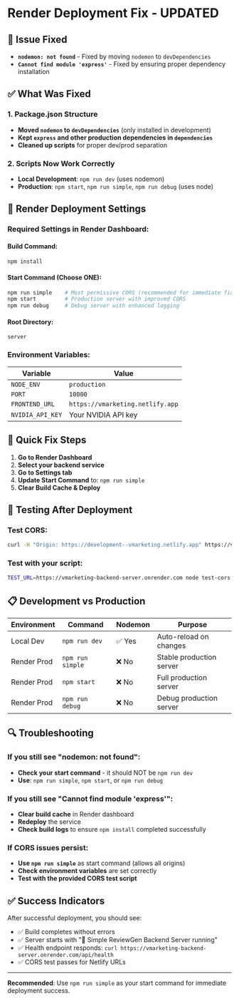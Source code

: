 # Render Deployment Fix - UPDATED

## 🚨 Issue Fixed
- **`nodemon: not found`** - Fixed by moving `nodemon` to `devDependencies`
- **`Cannot find module 'express'`** - Fixed by ensuring proper dependency installation

## ✅ What Was Fixed

### 1. Package.json Structure
- **Moved `nodemon` to `devDependencies`** (only installed in development)
- **Kept `express` and other production dependencies in `dependencies`**
- **Cleaned up scripts** for proper dev/prod separation

### 2. Scripts Now Work Correctly
- **Local Development**: `npm run dev` (uses nodemon)
- **Production**: `npm start`, `npm run simple`, `npm run debug` (uses node)

## 🚀 Render Deployment Settings

### Required Settings in Render Dashboard:

#### Build Command:
```bash
npm install
```

#### Start Command (Choose ONE):
```bash
npm run simple    # Most permissive CORS (recommended for immediate fix)
npm start         # Production server with improved CORS
npm run debug     # Debug server with enhanced logging
```

#### Root Directory:
```
server
```

### Environment Variables:
| Variable | Value |
|----------|-------|
| `NODE_ENV` | `production` |
| `PORT` | `10000` |
| `FRONTEND_URL` | `https://vmarketing.netlify.app` |
| `NVIDIA_API_KEY` | Your NVIDIA API key |

## 🔧 Quick Fix Steps

1. **Go to Render Dashboard**
2. **Select your backend service**
3. **Go to Settings tab**
4. **Update Start Command** to: `npm run simple`
5. **Clear Build Cache & Deploy**

## 🧪 Testing After Deployment

### Test CORS:
```bash
curl -H "Origin: https://development--vmarketing.netlify.app" https://vmarketing-backend-server.onrender.com/api/health
```

### Test with your script:
```bash
TEST_URL=https://vmarketing-backend-server.onrender.com node test-cors.js
```

## 📋 Development vs Production

| Environment | Command | Nodemon | Purpose |
|-------------|---------|---------|---------|
| Local Dev | `npm run dev` | ✅ Yes | Auto-reload on changes |
| Render Prod | `npm run simple` | ❌ No | Stable production server |
| Render Prod | `npm start` | ❌ No | Full production server |
| Render Prod | `npm run debug` | ❌ No | Debug production server |

## 🔍 Troubleshooting

### If you still see "nodemon: not found":
- **Check your start command** - it should NOT be `npm run dev`
- **Use**: `npm run simple`, `npm start`, or `npm run debug`

### If you still see "Cannot find module 'express'":
- **Clear build cache** in Render dashboard
- **Redeploy** the service
- **Check build logs** to ensure `npm install` completed successfully

### If CORS issues persist:
- **Use `npm run simple`** as start command (allows all origins)
- **Check environment variables** are set correctly
- **Test with the provided CORS test script**

## ✅ Success Indicators

After successful deployment, you should see:
- ✅ Build completes without errors
- ✅ Server starts with "🚀 Simple ReviewGen Backend Server running"
- ✅ Health endpoint responds: `curl https://vmarketing-backend-server.onrender.com/api/health`
- ✅ CORS test passes for Netlify URLs

---

**Recommended**: Use `npm run simple` as your start command for immediate deployment success. 